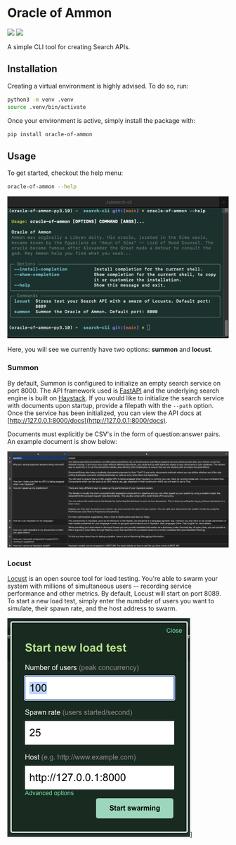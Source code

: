 # Oracle of Ammon

![](https://img.shields.io/pypi/v/oracle-of-ammon?style=flat-square)
![](https://img.shields.io/pypi/pyversions/oracle-of-ammon?style=flat-square)

A simple CLI tool for creating Search APIs.

## Installation

Creating a virtual environment is highly advised. To do so, run:

```bash
python3 -m venv .venv
source .venv/bin/activate
```

Once your environment is active, simply install the package with:

```bash
pip install oracle-of-ammon
```

## Usage

To get started, checkout the help menu:

```bash
oracle-of-ammon --help
```

![Image of oracle-of-ammon cli help documentaiton](images/oracle-of-ammon-help.png)

Here, you will see we currently have two options: **summon** and **locust**.

### Summon

By default, Summon is configured to initialize an empty search service on port 8000. The API framework used is [FastAPI](https://fastapi.tiangolo.com/) and the underlying search engine is built on [Haystack](https://docs.haystack.deepset.ai/). If you would like to initialize the search service with documents upon startup, provide a filepath with the `--path` option. Once the service has been initialized, you can view the API docs at [http://127.0.0.1:8000/docs](http://127.0.0.1:8000/docs).

Documents must explicitly be CSV's in the form of question:answer pairs. An example document is show below:

[![Image of document format](images/haystack-faq.png)](https://docs.haystack.deepset.ai/docs/faq)

### Locust

[Locust](https://locust.io/) is an open source tool for load testing. You're able to swarm your system with millions of simultaneous users -- recording service performance and other metrics. By default, Locust will start on port 8089. To start a new load test, simply enter the numbder of users you want to simulate, their spawn rate, and the host address to swarm.

[![Image of locust config](image/../images/locust-config.png)](https://locust.io)]
